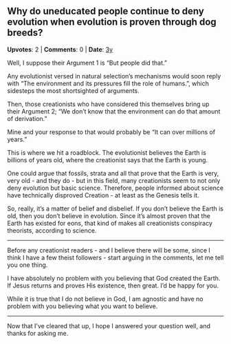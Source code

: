 ## Why do uneducated people continue to deny evolution when evolution is proven through dog breeds?
    
**Upvotes**: 2 | **Comments**: 0 | **Date**: [3y](https://www.quora.com/Why-do-uneducated-people-continue-to-deny-evolution-when-evolution-is-proven-through-dog-breeds/answer/Gary-Meaney)

Well, I suppose their Argument 1 is “But people did that.”

Any evolutionist versed in natural selection’s mechanisms would soon reply with “The environment and its pressures fill the role of humans.”, which sidesteps the most shortsighted of arguments.

Then, those creationists who have considered this themselves bring up their Argument 2; “We don’t know that the environment can do that amount of derivation.”

Mine and your response to that would probably be “It can over millions of years.”

This is where we hit a roadblock. The evolutionist believes the Earth is billions of years old, where the creationist says that the Earth is young.

One could argue that fossils, strata and all that prove that the Earth is very, very old - and they do - but in this field, many creationists seem to not only deny evolution but basic science. Therefore, people informed about science have technically disproved Creation - at least as the Genesis tells it.

So, really, it’s a matter of belief and disbelief. If you don’t believe the Earth is old, then you don’t believe in evolution. Since it’s almost proven that the Earth has existed for eons, that kind of makes all creationists conspiracy theorists, according to science.

* * *

Before any creationist readers - and I believe there will be some, since I think I have a few theist followers - start arguing in the comments, let me tell you one thing.

I have absolutely no problem with you believing that God created the Earth. If Jesus returns and proves His existence, then great. I’d be happy for you.

While it is true that I do not believe in God, I am agnostic and have no problem with you believing what you want to believe.

* * *

Now that I’ve cleared that up, I hope I answered your question well, and thanks for asking me.

